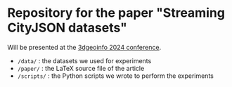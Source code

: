 
# Repository for the paper "Streaming CityJSON datasets"

Will be presented at the [3dgeoinfo 2024 conference](https://3dgeoinfoeg-ice.webs.uvigo.es/3dgeoinfo).


- `/data/` : the datasets we used for experiments 
- `/paper/` : the LaTeX source file of the article
- `/scripts/` : the Python scripts we wrote to perform the experiments 